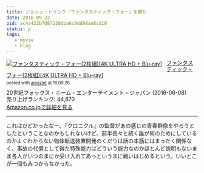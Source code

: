 ```yaml
---
title: ジョシュ・トランク『ファンタスティック・フォー』を観た
date: 2016-09-22
pid: ac4a423b7d87220dba6c9dd98aa8cd10
status: p
tags:
   - movie
   - blog
---
```


<div class="amazlet-box" style="margin-bottom:0px;"><div class="amazlet-image" style="float:left;margin:0px 12px 1px 0px;"><a href="http://www.amazon.co.jp/exec/obidos/ASIN/B01E7BKS36/dotimpact-22/ref=nosim/" name="amazletlink" target="_blank"><img src="http://ecx.images-amazon.com/images/I/61SlPMwjzXL._SL160_.jpg" alt="ファンタスティック・フォー(2枚組)[4K ULTRA HD + Blu-ray]" style="border: none;" /></a></div><div class="amazlet-info" style="line-height:120%; margin-bottom: 10px"><div class="amazlet-name" style="margin-bottom:10px;line-height:120%"><a href="http://www.amazon.co.jp/exec/obidos/ASIN/B01E7BKS36/dotimpact-22/ref=nosim/" name="amazletlink" target="_blank">ファンタスティック・フォー(2枚組)[4K ULTRA HD + Blu-ray]</a><div class="amazlet-powered-date" style="font-size:80%;margin-top:5px;line-height:120%">posted with <a href="http://www.amazlet.com/" title="amazlet" target="_blank">amazlet</a> at 16.09.26</div></div><div class="amazlet-detail">20世紀フォックス・ホーム・エンターテイメント・ジャパン (2016-06-08)<br />売り上げランキング: 44,870<br /></div><div class="amazlet-sub-info" style="float: left;"><div class="amazlet-link" style="margin-top: 5px"><a href="http://www.amazon.co.jp/exec/obidos/ASIN/B01E7BKS36/dotimpact-22/ref=nosim/" name="amazletlink" target="_blank">Amazon.co.jpで詳細を見る</a></div></div></div><div class="amazlet-footer" style="clear: left"></div></div>

---- 

これはひどかったなー。『クロニクル』の監督があの感じの青春群像をやろうとしたということなのかもしれないけど、前半長々と続く誰が何のためにしているのかよくわからない物体転送装置開発のくだりは話の本筋にはまったく関係なく、事故の代償として得た特殊能力はどういう能力なのかほとんど説明もないまま各人がいつのまにか受け入れてあっというまに戦いはじめるという。いいとこが一個もみつからなかった。
